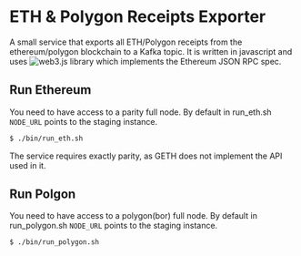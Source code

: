 # ETH & Polygon Receipts Exporter

A small service that exports all ETH/Polygon receipts from the ethereum/polygon blockchain to a Kafka topic.
It is written in javascript and uses ![web3.js](https://github.com/ethereum/web3.js/) library which implements the Ethereum JSON RPC spec.


## Run Ethereum

You need to have access to a parity full node. By default in run_eth.sh `NODE_URL` points to
the staging instance.

```bash
$ ./bin/run_eth.sh
```

The service requires exactly parity, as GETH does not implement the API used in it.


## Run Polgon

You need to have access to a polygon(bor) full node. By default in run_polygon.sh `NODE_URL` points to
the staging instance.

```bash
$ ./bin/run_polygon.sh
```
